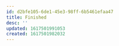 ```yaml
---
id: d2bfe105-6de1-45e3-98ff-6b5461efaa47
title: Finished
desc: ''
updated: 1617501991053
created: 1617501982032
---
```


